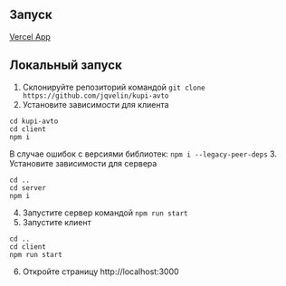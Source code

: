 ## Запуск
[Vercel App](https://kupi-avto.vercel.app)
## Локальный запуск
1. Склонируйте репозиторий командой `git clone https://github.com/jqvelin/kupi-avto`
2. Установите зависимости для клиента
```
cd kupi-avto
cd client
npm i
```
В случае ошибок с версиями библиотек: `npm i --legacy-peer-deps`
3. Установите зависимости для сервера
```
cd ..
cd server
npm i
```
4. Запустите сервер командой `npm run start`
5. Запустите клиент
```
cd ..
cd client
npm run start
```
6. Откройте страницу http://localhost:3000
